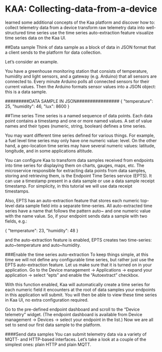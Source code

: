 # KAA:  Collecting-data-from-a-device
learned some additional concepts of the Kaa platform and discover how to:  collect telemetry data from a device transform raw telemetry data into well-structured time series use the time series auto-extraction feature visualize time series data on the Kaa UI.

##Data sample
Think of data sample as a block of data in JSON format that a client sends to the platform for data collection.

Let’s consider an example.

You have a greenhouse monitoring station that consists of temperature, humidity and light sensors, and a gateway (e.g. Arduino) that all sensors are connected to. Every minute Arduino polls all connected sensors for their current values. Then the Arduino formats sensor values into a JSON object: this is a data sample.

#########DATA SAMPLE IN JSON################
{
  "temperature": 25,
  "humidity": 46,
  "lux": 8600
}

##Time series
Time series is a named sequence of data points. Each data point contains a timestamp and one or more named values. A set of value names and their types (numeric, string, boolean) defines a time series.

You may want different time series defined for various things. For example, a fuel level time series may only have one numeric value: level. On the other hand, a geo-location time series may have several numeric values: latitude, longitude, and in some applications altitude.

You can configure Kaa to transform data samples received from endpoints into time series for displaying them on charts, gauges, maps, etc. The microservice responsible for extracting data points from data samples, storing and retrieving them, is the Endpoint Time Series service (EPTS). It can use a timestamp present in a data sample or use a data sample receipt timestamp. For simplicity, in this tutorial we will use data receipt timestamps.

Also, EPTS has an auto-extraction feature that stores each numeric top-level data sample field into a separate time-series. All auto-extracted time series have a name that follows the pattern auto~<field name> and one numeric value with the name value. So, if your endpoint sends data a sample with two fields, e.g.:
  
  {
    "temperature": 23,
    "humidity": 48
  }
  
  and the auto-extraction feature is enabled, EPTS creates two time-series: auto~temperature and auto~humidity.
  
###Enable the time series auto-extraction
To keep things simple, at this time we will not define any configurable time series, but rather just use the EPTS auto-extraction feature. Let us make sure that it is turned on in your application. Go to the Device management -> Applications -> expand your application -> select “epts” and enable the “Autoextract” checkbox.

With this function enabled, Kaa will automatically create a time series for each numeric field it encounters at the root of data samples your endpoints in this application will submit. You will then be able to view these time series in Kaa UI, no extra configuration required.

Go to the pre-defined endpoint dashboard and scroll to the “Device telemetry” widget. (The endpoint dashboard is available from Device management -> Devices -> select your endpoint in the list.) Now we are all set to send our first data sample to the platform.

####Send data samples
You can submit telemetry data via a variety of MQTT- and HTTP-based interfaces. Let’s take a look at a couple of the simplest ones: plain HTTP and plain MQTT.
